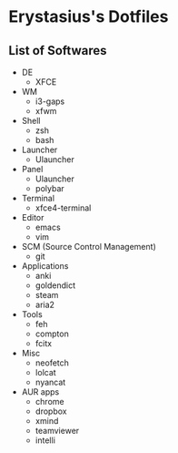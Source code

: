 # Erystasius's Dotfiles

## List of Softwares

- DE
    - XFCE
- WM
    - i3-gaps
    - xfwm
- Shell
    - zsh
    - bash
- Launcher
    - Ulauncher
- Panel
    - Ulauncher
    - polybar 
- Terminal
    - xfce4-terminal
- Editor
    - emacs
    - vim
- SCM (Source Control Management)
    - git
- Applications
    - anki
    - goldendict
    - steam
    - aria2
- Tools
    - feh
    - compton
    - fcitx
- Misc
    - neofetch
    - lolcat
    - nyancat
- AUR apps
    - chrome
    - dropbox
    - xmind
    - teamviewer
    - intelli

